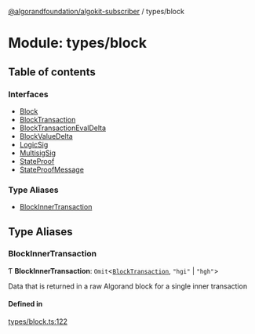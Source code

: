 [@algorandfoundation/algokit-subscriber](../README.md) / types/block

# Module: types/block

## Table of contents

### Interfaces

- [Block](../interfaces/types_block.Block.md)
- [BlockTransaction](../interfaces/types_block.BlockTransaction.md)
- [BlockTransactionEvalDelta](../interfaces/types_block.BlockTransactionEvalDelta.md)
- [BlockValueDelta](../interfaces/types_block.BlockValueDelta.md)
- [LogicSig](../interfaces/types_block.LogicSig.md)
- [MultisigSig](../interfaces/types_block.MultisigSig.md)
- [StateProof](../interfaces/types_block.StateProof.md)
- [StateProofMessage](../interfaces/types_block.StateProofMessage.md)

### Type Aliases

- [BlockInnerTransaction](types_block.md#blockinnertransaction)

## Type Aliases

### BlockInnerTransaction

Ƭ **BlockInnerTransaction**: `Omit`\<[`BlockTransaction`](../interfaces/types_block.BlockTransaction.md), ``"hgi"`` \| ``"hgh"``\>

Data that is returned in a raw Algorand block for a single inner transaction

#### Defined in

[types/block.ts:122](https://github.com/algorandfoundation/algokit-subscriber-ts/blob/main/src/types/block.ts#L122)
